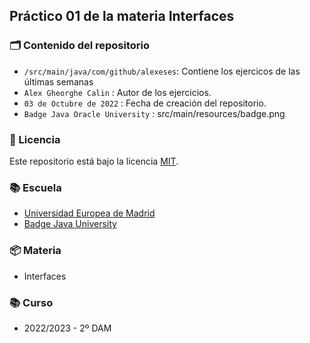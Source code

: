 ## Práctico 01 de la materia Interfaces
### 🗂 Contenido del repositorio
- `/src/main/java/com/github/alexeses`: Contiene los ejercicos de las últimas semanas
- `Alex Gheorghe Calin` : Autor de los ejercicios.
- `03 de Octubre de 2022` : Fecha de creación del repositorio.
- `Badge Java Oracle University` : src/main/resources/badge.png

### 📝 Licencia
Este repositorio está bajo la licencia [MIT](https://opensource.org/licenses/MIT).

### 📚 Escuela
- [Universidad Europea de Madrid](https://uem.es/)
- [Badge Java University](src/main/resources/badge.png)

### 📦 Materia
- Interfaces

### 📚 Curso
- 2022/2023 - 2º DAM
